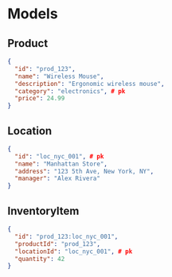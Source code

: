 # Models

## Product

```json
{
  "id": "prod_123",
  "name": "Wireless Mouse",
  "description": "Ergonomic wireless mouse",
  "category": "electronics", # pk
  "price": 24.99
}
```

## Location

```json
{
  "id": "loc_nyc_001", # pk
  "name": "Manhattan Store",
  "address": "123 5th Ave, New York, NY",
  "manager": "Alex Rivera"
}
```

## InventoryItem

```json
{
  "id": "prod_123:loc_nyc_001", 
  "productId": "prod_123",
  "locationId": "loc_nyc_001", # pk
  "quantity": 42
}
```
